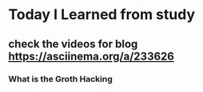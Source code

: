 # Today I Learned from study

## check the videos for blog https://asciinema.org/a/233626

### What is the Groth Hacking


